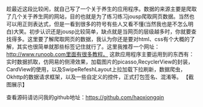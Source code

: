 ﻿趁最近这段比较闲，就自己写了一个关于养生的应用程序。数据的来源主要是爬取了几个关于养生网的网站，目的也就是为了练习练习jousp爬取网页数据。当然也可以用正则表达式，但是一看到很多的符号有些人又看不懂(当然我也是不怎么明白)大笑。初步认识还是jousp比较简单，缺点就是当网页的层级越多时，你就要查找得多。这里要了解爬取网页的数据，我认为你还是要对html、css有个大概的了解，其实也很简单就那些标签记住就行了。这里我推荐一个网址：http://www.runoob.com里面有很多教程。
	这款应用程序主要运用到的东西有：
	实时数据抓取，仿网易的侧滑效果，加载图片的picasso,RecyclerView的封装，CardView的使用，以及SwipeRefeshLayout上拉加载下拉刷新，数据爬虫，Okhttp的数据请求框架，以及一些自定义的控件，正式打包签名、混淆等。
	【截图展示】




查看源码请访问我的github地址：https://github.com/haoxiongqin


